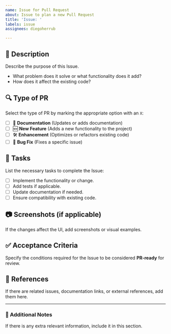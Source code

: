 ```yaml
---
name: Issue for Pull Request
about: Issue to plan a new Pull Request
title: 'Issue: '
labels: issue
assignees: diegoherrub

---
```


## 📝 Description
Describe the purpose of this Issue.
- What problem does it solve or what functionality does it add?
- How does it affect the existing code?

## 🔍 Type of PR
Select the type of PR by marking the appropriate option with an `X`:
- [ ] 📖 **Documentation** (Updates or adds documentation)
- [ ] 🆕 **New Feature** (Adds a new functionality to the project)
- [ ] 🛠 **Enhancement** (Optimizes or refactors existing code)
- [ ] 🐞 **Bug Fix** (Fixes a specific issue)

## 📌 Tasks
List the necessary tasks to complete the Issue:
- [ ] Implement the functionality or change.
- [ ] Add tests if applicable.
- [ ] Update documentation if needed.
- [ ] Ensure compatibility with existing code.

## 📷 Screenshots (if applicable)
If the changes affect the UI, add screenshots or visual examples.

## ✅ Acceptance Criteria
Specify the conditions required for the Issue to be considered **PR-ready** for review.

## 🔗 References
If there are related issues, documentation links, or external references, add them here.

---

### 📌 Additional Notes
If there is any extra relevant information, include it in this section.
